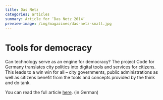 ```yaml
---
title: Das Netz
categories: articles
summary: Article for ‘Das Netz 2014’
preview-image: /img/magazines/das-netz-small.jpg
---
```

	
# Tools for democracy

Can technology serve as an engine for democracy? The project Code for Germany translates city politics into digital tools and services for citizens. This leads to a win win for all – city governments, public administrations as well as citizens benefit from the tools and concepts provided by the think and do tank.

You can read the full article [here]. (in German)

[here]: http://dasnetz.online/werkzeuge-fuer-die-demokratie/
